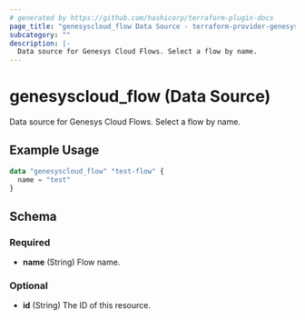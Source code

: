 ```yaml
---
# generated by https://github.com/hashicorp/terraform-plugin-docs
page_title: "genesyscloud_flow Data Source - terraform-provider-genesyscloud"
subcategory: ""
description: |-
  Data source for Genesys Cloud Flows. Select a flow by name.
---
```


# genesyscloud_flow (Data Source)

Data source for Genesys Cloud Flows. Select a flow by name.

## Example Usage

```terraform
data "genesyscloud_flow" "test-flow" {
  name = "test"
}
```

<!-- schema generated by tfplugindocs -->
## Schema

### Required

- **name** (String) Flow name.

### Optional

- **id** (String) The ID of this resource.


